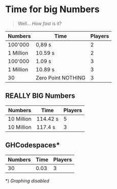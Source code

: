 # Time for big Numbers

> Well... *How fast* is it?

| Numbers | Time | Players |
| ----- | ----- | ----- |
| 100'000 | 0,89 s | 2 |
| 1 Million | 10.59 s | 2 |
| 100'000 | 1.09 s | 3 |
| 1 Million | 10.89 s | 3 |
| 30 | Zero Point NOTHING | 3 |



## REALLY BIG Numbers

| Numbers | Time | Players |
| --- | --- | --- |
| 10 Million | 114.42 s | 5 |
| 10 Million | 117.4 s | 3 |

## GHCodespaces*

| Numbers | Time | Players |
| --- | --- | --- |
| 30 | 0.03 | 3 |





*) *Graphing disabled*
